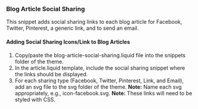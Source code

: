 ### Blog Article Social Sharing
This snippet adds social sharing links to each blog article for Facebook, Twitter, Pinterest, a generic link, and to send an email.


#### Adding Social Sharing Icons/Link to Blog Articles
1. Copy/paste the blog-article-social-sharing.liquid file into the snippets folder of the theme.
2. In the article.liquid template, include the social sharing snippet where the links should be displayed.
3. For each sharing type (Facebook, Twitter, Pinterest, Link, and Email), add an svg file to the svg folder of the theme.
 __Note:__ Name each svg appropriately, e.g., icon-facebook.svg.
 __Note:__ These links will need to be styled with CSS.
 